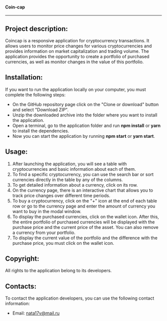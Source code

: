 #### Coin-cap
---
## Project description:

Coincap is a responsive application for cryptocurrency transactions. It allows users to monitor price changes for various cryptocurrencies and provides information on market capitalization and trading volume. The application provides the opportunity to create a portfolio of purchased currencies, as well as monitor changes in the value of this portfolio.

## Installation:

If you want to run the application locally on your computer, you must complete the following steps:
* On the GitHub repository page click on the "Clone or download" button and select "Download ZIP".
* Unzip the downloaded archive into the folder where you want to install the application.
* Open a terminal, go to the application folder and run **npm install** or **yarn** to install the dependencies.
* Now you can start the application by running **npm start** or **yarn start**.

## Usage:
1. After launching the application, you will see a table with cryptocurrencies and basic information about each of them.
2. To find a specific cryptocurrency, you can use the search bar or sort currencies directly in the table by any of the columns.
3. To get detailed information about a currency, click on its row.
4. On the currency page, there is an interactive chart that allows you to track price changes over different time periods.
5. To buy a cryptocurrency, click on the "+" icon at the end of each table row or go to the currency page and enter the amount of currency you want to buy in the modal window.
6. To display the purchased currencies, click on the wallet icon. After this, the entire portfolio of purchased currencies will be displayed with the purchase price and the current price of the asset. You can also remove a currency from your portfolio.
7. To display the current value of the portfolio and the difference with the purchase price, you must click on the wallet icon.

## Copyright:
All rights to the application belong to its developers. 

##  Contacts:
To contact the application developers, you can use the following contact information:
- Email: nata17v@mail.ru